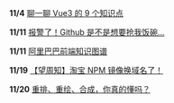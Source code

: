 **11/4** [ 聊一聊 Vue3 的 9 个知识点](https://juejin.cn/post/7026249448233631752#heading-7)

**11/11** [ 报警了！Github 是不是想要抢我饭碗...](https://mp.weixin.qq.com/s/MiaewgbEMlHHBNideGQMaw)

**11/11** [ 阿里巴巴前端知识图谱](https://f2e.tech/home)

**11/19** [【望周知】淘宝 NPM 镜像换域名了！](https://mp.weixin.qq.com/s/Srzp_J_7wuG1vUmg0pV3Fg)

**11/20** [ 重排、重绘、合成，你真的懂吗？](https://mp.weixin.qq.com/s/57aMCVDjuVswEFFep3omLQ)


